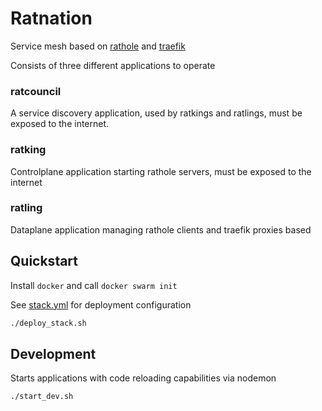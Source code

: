 # Ratnation 

Service mesh based on [rathole](https://github.com/rapiz1/rathole) and [traefik](https://github.com/traefik/traefik)

Consists of three different applications to operate

### ratcouncil
A service discovery application, used by ratkings and ratlings, must be exposed to the internet.

### ratking
Controlplane application starting rathole servers, must be exposed to the internet

### ratling
Dataplane application managing rathole clients and traefik proxies based


## Quickstart

Install `docker` and call `docker swarm init`

See [stack.yml](./examples/docker-swarm/stack.yml) for deployment configuration

```bash
./deploy_stack.sh
```

## Development

Starts applications with code reloading capabilities via nodemon

```
./start_dev.sh
```
